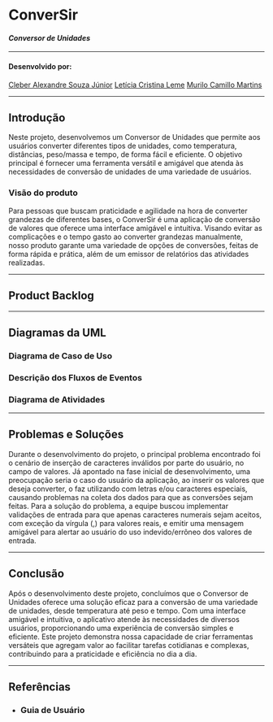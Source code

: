 # ConverSir

#### _Conversor de Unidades_

***
#### Desenvolvido por:
[Cleber Alexandre Souza Júnior](https://github.com/SouzaCleber98)
[Letícia Cristina Leme](https://github.com/leticiaaleme)
[Murilo Camillo Martins](https://github.com/MuriloCamillo)
***
## Introdução
Neste projeto, desenvolvemos um Conversor de Unidades que permite aos usuários converter diferentes tipos de unidades, como temperatura, distâncias, peso/massa e tempo, de forma fácil e eficiente. O objetivo principal é fornecer uma ferramenta versátil e amigável que atenda às necessidades de conversão de unidades de uma variedade de usuários.
### Visão do produto
Para pessoas que buscam praticidade e agilidade na hora de converter grandezas de diferentes bases, o ConverSir é uma aplicação de conversão de valores que oferece uma interface amigável e intuitiva. Visando evitar as complicações e o tempo gasto ao converter grandezas manualmente, nosso produto garante uma variedade de opções de conversões, feitas de forma rápida e prática, além de um emissor de relatórios das atividades realizadas.
***

## Product Backlog

***
## Diagramas da UML

### Diagrama de Caso de Uso

### Descrição dos Fluxos de Eventos

### Diagrama de Atividades

***

## Problemas e Soluções
Durante o desenvolvimento do projeto, o principal problema encontrado foi o cenário de inserção de caracteres inválidos por parte do usuário, no campo de valores. Já apontado na fase inicial de desenvolvimento, uma preocupação seria o caso do usuário da aplicação, ao inserir os valores que deseja converter, o faz utilizando com letras e/ou caracteres especiais, causando problemas na coleta dos dados para que as conversões sejam feitas.
Para a solução do problema, a equipe buscou implementar validações de entrada para que apenas caracteres numerais sejam aceitos, com exceção da vírgula (,) para valores reais, e emitir uma mensagem amigável para alertar ao usuário do uso indevido/errôneo dos valores de entrada.
***

## Conclusão
Após o desenvolvimento deste projeto, concluímos que o Conversor de Unidades oferece uma solução eficaz para a conversão de uma variedade de unidades, desde temperatura até peso e tempo. Com uma interface amigável e intuitiva, o aplicativo atende às necessidades de diversos usuários, proporcionando uma experiência de conversão simples e eficiente. Este projeto demonstra nossa capacidade de criar ferramentas versáteis que agregam valor ao facilitar tarefas cotidianas e complexas, contribuindo para a praticidade e eficiência no dia a dia.
***

## Referências

- ### Guia de Usuário
